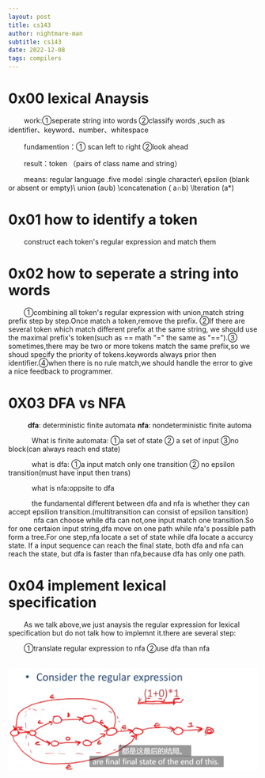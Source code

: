 ```yaml
---
layout: post
title: cs143
author: nightmare-man
subtitle: cs143
date: 2022-12-08
tags: compilers
---
```

# 0x00 lexical Anaysis

        work:①seperate string into words ②classify words ,such as identifier、keyword、number、whitespace

        fundamention：① scan left to right ②look ahead 

        result：token （pairs of class name and string）

        means: regular language .five model :single character\ epsilon (blank or absent or empty)\ union (a∪b) \concatenation ( a∩b)  \lteration (a*) 

# 0x01 how to identify a token

        construct each token's regular expression and match them

# 0x02 how to seperate a string into words

        ①combining all token's regular expression with union,match string prefix step by step.Once match a token,remove the prefix. ②If there are several token which match different prefix at the same string, we should use the maximal prefix's token(such as == math "=" the same as "==").③ sometimes,there may be two or more tokens match the same prefix,so we shoud specify the priority of tokens.keywords always prior then identifier.④when there is no rule match,we should handle the error to give a nice feedback to programmer.

# 0X03 DFA vs NFA

          **dfa**: deterministic finite automata   **nfa**: nondeterministic finite automa

            What is finite automata:   ①a set of state ② a set of input ③no block(can always reach end state)

            what is dfa: ①a input match only one transition ② no epsilon transition(must have input then trans)    

            what is nfa:oppsite to dfa

            the fundamental different between dfa and nfa is whether they can accept epsilion transition.(multitransition can consist of epsilion tansition)
             nfa can choose while dfa can not,one input match one transition.So for one certaion input string,dfa move on one path while nfa's possible path form a tree.For one step,nfa locate a set of state while dfa locate a accurcy state. If a input sequence can reach the final state, both dfa and nfa can reach the state, but dfa is faster than nfa,because dfa has only one path.

# 0x04 implement lexical specification

        As we talk above,we just anaysis the regular expression for lexical specification but do not talk how to implemnt it.there are several step:

        ①translate regular expression to nfa ②use dfa than nfa

        ![loading-ag-194](/assets/img/QQ截图20221208204302.png)







        

                
